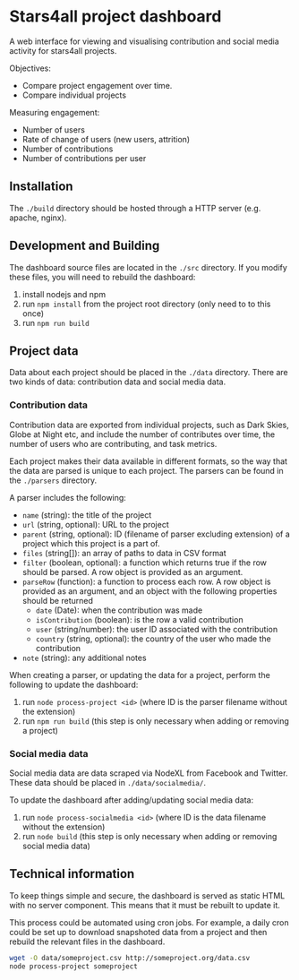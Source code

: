 # Stars4all project dashboard

A web interface for viewing and visualising contribution and social media activity for stars4all projects.

Objectives:
* Compare project engagement over time.
* Compare individual projects

Measuring engagement:
* Number of users
* Rate of change of users (new users, attrition)
* Number of contributions
* Number of contributions per user

## Installation

The `./build` directory should be hosted through a HTTP server (e.g. apache, nginx).

## Development and Building

The dashboard source files are located in the `./src` directory. If you modify these files, you will need to rebuild the dashboard:

1. install nodejs and npm
2. run `npm install` from the project root directory (only need to to this once)
3. run `npm run build`

## Project data

Data about each project should be placed in the `./data` directory. There are two kinds of data: contribution data and social media data.

### Contribution data

Contribution data are exported from individual projects, such as Dark Skies, Globe at Night etc, and include the number of contributes over time, the number of users who are contributing, and task metrics.

Each project makes their data available in different formats, so the way that the data are parsed is unique to each project. The parsers can be found in the `./parsers` directory.

A parser includes the following:
* `name` (string): the title of the project
* `url` (string, optional): URL to the project
* `parent` (string, optional): ID (filename of parser excluding extension) of a project which this project is a part of.
* `files` (string[]): an array of paths to data in CSV format
* `filter` (boolean, optional): a function which returns true if the row should be parsed. A row object is provided as an argument.
* `parseRow` (function): a function to process each row. A row object is provided as an argument, and an object with the following properties should be returned
    * `date` (Date): when the contribution was made
    * `isContribution` (boolean): is the row a valid contribution
    * `user` (string/number): the user ID associated with the contribution
    * `country` (string, optional): the country of the user who made the contribution
* `note` (string): any additional notes

When creating a parser, or updating the data for a project, perform the following to update the dashboard:

1. run `node process-project <id>` (where ID is the parser filename without the extension)
2. run `npm run build` (this step is only necessary when adding or removing a project)

### Social media data

Social media data are data scraped via NodeXL from Facebook and Twitter. These data should be placed in `./data/socialmedia/`.

To update the dashboard after adding/updating social media data:

1. run `node process-socialmedia <id>` (where ID is the data filename without the extension)
2. run `node build` (this step is only necessary when adding or removing social media data)

## Technical information

To keep things simple and secure, the dashboard is served as static HTML with no server component.  This means that it must be rebuilt to update it.

This process could be automated using cron jobs. For example, a daily cron could be set up to download snapshoted data from a project and then rebuild the relevant files in the dashboard.

```sh
wget -O data/someproject.csv http://someproject.org/data.csv 
node process-project someproject
```
